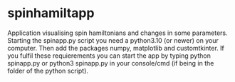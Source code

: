 # spinhamiltapp
Application visualising spin hamiltonians and changes in some parameters.
Starting the spinapp.py script you need a python3.10 (or newer) on your computer. 
Then add the packages numpy, matplotlib and customtkinter. 
If you fulfil these requierements you can start the app 
by typing python spinapp.py or python3 spinapp.py in your console/cmd 
(if being in the folder of the python script).
